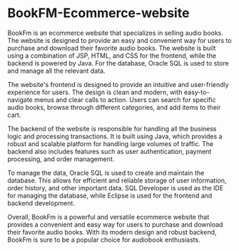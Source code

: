 # BookFM-Ecommerce-website
BookFm is an ecommerce website that specializes in selling audio books. The website is designed to provide an easy and convenient way for users to purchase and download their favorite audio books. The website is built using a combination of JSP, HTML, and CSS for the frontend, while the backend is powered by Java. For the database, Oracle SQL is used to store and manage all the relevant data.

The website's frontend is designed to provide an intuitive and user-friendly experience for users. The design is clean and modern, with easy-to-navigate menus and clear calls to action. Users can search for specific audio books, browse through different categories, and add items to their cart.

The backend of the website is responsible for handling all the business logic and processing transactions. It is built using Java, which provides a robust and scalable platform for handling large volumes of traffic. The backend also includes features such as user authentication, payment processing, and order management.

To manage the data, Oracle SQL is used to create and maintain the database. This allows for efficient and reliable storage of user information, order history, and other important data. SQL Developer is used as the IDE for managing the database, while Eclipse is used for the frontend and backend development.

Overall, BookFm is a powerful and versatile ecommerce website that provides a convenient and easy way for users to purchase and download their favorite audio books. With its modern design and robust backend, BookFm is sure to be a popular choice for audiobook enthusiasts.
